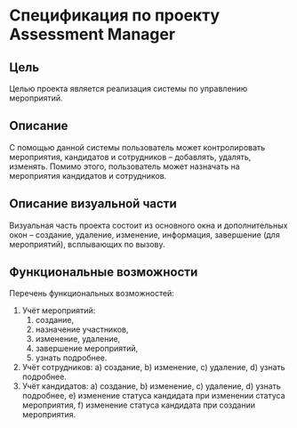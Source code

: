 # Спецификация по проекту Assessment Manager

## Цель

Целью проекта является реализация системы по управлению мероприятий.

## Описание

С помощью данной системы пользователь может контролировать мероприятия, кандидатов и сотрудников – добавлять, удалять, изменять. Помимо этого, пользователь может назначать на мероприятия кандидатов и сотрудников.

## Описание визуальной части

Визуальная часть проекта состоит из основного окна и дополнительных окон – создание, удаление, изменение, информация, завершение (для мероприятий), всплывающих по вызову.

## Функциональные возможности

Перечень функциональных возможностей:
1.	Учёт мероприятий: 
    1.	создание, 
    1.	назначение участников, 
    1.	изменение, удаление,
    1.	завершение мероприятий, 
    1.	узнать подробнее.
2.	Учёт сотрудников: 
    a)	создание, 
    b)	изменение, 
    c)	удаление, 
    d)	узнать подробнее.
3.	Учёт кандидатов: 
    a)	создание, 
    b)	изменение, 
    c)	удаление, 
    d)	узнать подробнее, 
    e)	изменение статуса кандидата при изменении статуса мероприятия,
    f)	изменение статуса кандидата при создании мероприятия.

